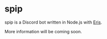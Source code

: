 # spip

spip is a Discord bot written in Node.js with [Eris](https://abal.moe/Eris/).

More information will be coming soon.
